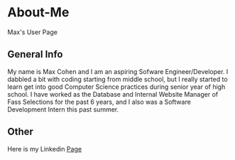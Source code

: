 # About-Me
Max's User Page


## General Info

My name is Max Cohen and I am an aspiring Sofware Engineer/Developer. I dabbled a bit with coding starting from middle school, but I really started to 
learn get into good Computer Science practices during senior year of high school. 
I have worked as the Database and Internal Website Manager of Fass Selections for the past 6 years, and I also was a Software Development Intern this past summer. 




## Other

Here is my Linkedin [Page](https://www.linkedin.com/in/maxcoh3n/)
